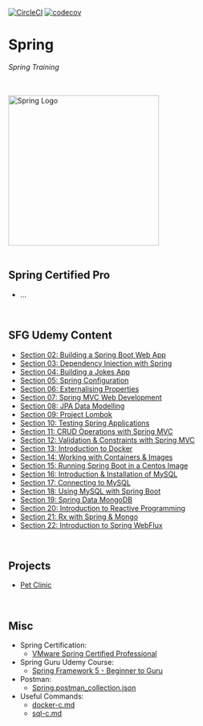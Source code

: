 [![CircleCI](https://dl.circleci.com/status-badge/img/gh/JRSmiffy/spring/tree/main.svg?style=svg)](https://dl.circleci.com/status-badge/redirect/gh/JRSmiffy/spring/tree/main)
[![codecov](https://codecov.io/gh/JRSmiffy/spring/branch/main/graph/badge.svg?token=AK2GQ281NA)](https://codecov.io/gh/JRSmiffy/spring)

# Spring
*Spring Training*

<br>
<br>

<img src="./resources/spring-icon.svg" alt="Spring Logo" width=300>

<br>
<br>

## Spring Certified Pro
* ...

<br>

## SFG Udemy Content
* [Section 02: Building a Spring Boot Web App](./content/02-build-spring-boot-app)
* [Section 03: Dependency Injection with Spring](./content/03-dependency-injection)
* [Section 04: Building a Jokes App](./content/04-build-jokes-app)
* [Section 05: Spring Configuration](./content/05-spring-configuration)
* [Section 06: Externalising Properties](./content/06-externalising-properties)
* [Section 07: Spring MVC Web Development](./content/07-spring-mvc-web-dev)
* [Section 08: JPA Data Modelling](./content/08-jpa-data-modelling)
* [Section 09: Project Lombok](./content/09-project-lombok)
* [Section 10: Testing Spring Applications](./content/10-testing-spring-apps)
* [Section 11: CRUD Operations with Spring MVC](./content/11-spring-mvc-crud-ops)
* [Section 12: Validation & Constraints with Spring MVC](./content/12-spring-mvc-validation)
* [Section 13: Introduction to Docker](./content/13-docker-intro)
* [Section 14: Working with Containers & Images](./content/14-working-with-containers)
* [Section 15: Running Spring Boot in a Centos Image](./content/15-spring-boot-with-centos)
* [Section 16: Introduction & Installation of MySQL](./content/16-mysql-introduction)
* [Section 17: Connecting to MySQL](./content/17-mysql-connection)
* [Section 18: Using MySQL with Spring Boot](./content/18-mysql-with-spring-boot)
* [Section 19: Spring Data MongoDB](./content/19-spring-data-mongodb)
* [Section 20: Introduction to Reactive Programming](./content/20-reactive-prog-intro)
* [Section 21: Rx with Spring & Mongo](./content/21-rx-spring-mongo)
* [Section 22: Introduction to Spring WebFlux](./content/22-spring-webflux)

<br>

## Projects
* [Pet Clinic](./content/projects/pet-clinic)

<br>

## Misc
* Spring Certification: 
    * [VMware Spring Certified Professional](https://www.vmware.com/learning/certification/spring-certified-pro.html)
* Spring Guru Udemy Course: 
    * [Spring Framework 5 - Beginner to Guru](https://www.udemy.com/course/spring-framework-5-beginner-to-guru/)
* Postman:
    * [Spring.postman_collection.json](./resources/postman/Spring.postman_collection.json)
* Useful Commands:
    * [docker-c.md](./content/misc/docker-c.md)
    * [sql-c.md](./content/misc/sql-c.md)